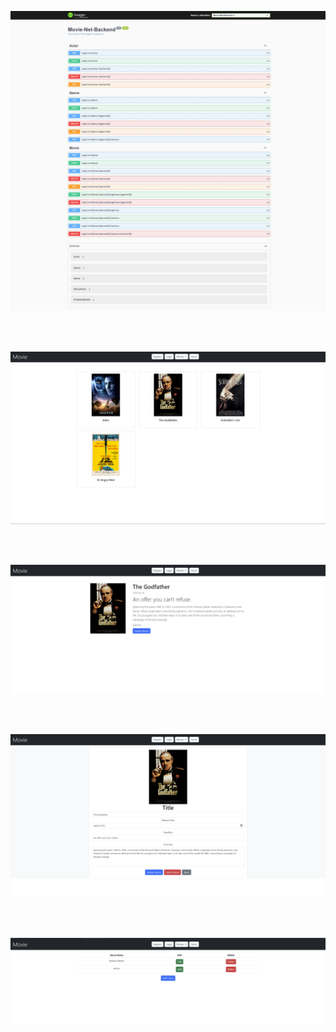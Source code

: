 
![Swagger API Page](./docs/swager_page.jpg)

<br/><br/>

![Movie FInd](./docs/FindMovies.png)

<br/><br/>

![Movie FInd](./docs/MovieDetails.png)

<br/><br/>

![Movie FInd](./docs/MovieUpdate.png)

<br/><br/>

![Movie FInd](./docs/GenreGet.png)
